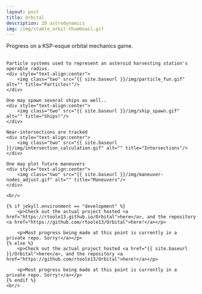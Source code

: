 ```yaml
---
layout: post
title: Orbital
description: 2D astrodynamics
img: /img/stable_orbit-thumbnail.gif
---
```

<div>
    Progress on a KSP-esque orbital mechanics game.
    <div style="text-align:center">
        <img class="two" src="{{ site.baseurl }}/img/ui_and_stuff.gif" alt="" title="WIP UI"/>
    </div>
    <br/>

    Particle systems used to represent an asteroid harvesting station's operable radius.
    <div style="text-align:center">
        <img class="two" src="{{ site.baseurl }}/img/particle_fun.gif" alt="" title="Particles!"/>
    </div>

    One may spawn several ships as well..
    <div style="text-align:center">
        <img class="two" src="{{ site.baseurl }}/img/ship_spawn.gif" alt="" title="Ships!"/>
    </div>

    Near-intersections are tracked
    <div style="text-align:center">
        <img class="two" src="{{ site.baseurl }}/img/intersection_calculation.gif" alt="" title="Intersections"/>
    </div>

    One may plot future maneuvers
    <div style="text-align:center">
        <img class="two" src="{{ site.baseurl }}/img/maneuver-nodes_adjust.gif" alt="" title="Maneuvers"/>
    </div>
    
    <br/>

    {% if jekyll.environment == "development" %}
        <p>Check out the actual project hosted <a href="https://rtoole13.github.io/Orbital">here</a>, and the repository <a href="https://github.com/rtoole13/Orbital">here!</a></p>

        <p>Most progress being made at this point is currently in a private repo. Sorry!</a></p>
    {% else %}
    	<p>Check out the actual project hosted <a href="{{ site.baseurl }}/Orbital">here</a>, and the repository <a href="https://github.com/rtoole13/Orbital">here!</a></p>

        <p>Most progress being made at this point is currently in a private repo. Sorry!</a></p>
    {% endif %}
    <br/>
</div>

